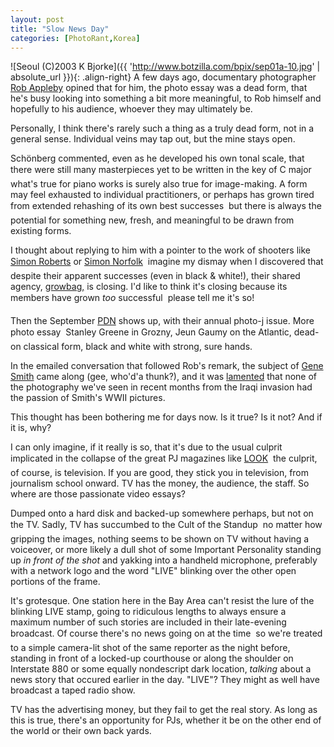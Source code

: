 ```yaml
---
layout: post
title: "Slow News Day"
categories: [PhotoRant,Korea]
---
```



![Seoul (C)2003 K Bjorke]({{ 'http://www.botzilla.com/bpix/sep01a-10.jpg' | absolute_url }}){: .align-right}
A few days ago, documentary photographer <a href="http://www.robertappleby.com/">Rob Appleby</a> opined that for him, the photo essay was a dead form, that he's busy looking into something a bit more meaningful, to Rob himself and hopefully to his audience, whoever they may ultimately be.

Personally, I think there's rarely such a thing as a truly dead form, not in a general sense. Individual veins may tap out, but the mine stays open.

Sch&ouml;nberg commented, even as he developed his own tonal scale, that there were still many masterpieces yet to be written in the key of C major &#151;  what's true for piano works is surely also true for image-making. A form may feel exhausted to individual practitioners, or perhaps has grown tired from extended rehashing of its own best successes &#151; but there is always the potential for something new, fresh, and meaningful to be drawn from existing forms.
<!--more-->

I thought about replying to him with a pointer to the work of shooters like <a href="http://www.gregwilliamsphotography.com/index.flash.asp">Simon Roberts</a> or <a href="http://www.growbag.net/photographers/simonnorfolk/">Simon Norfolk</a> &#151; imagine my dismay when I discovered that despite their apparent successes (even in black &amp; white!), their shared agency,  <a href="http://www.growbag.net/">growbag,</a> is closing. I'd like to think it's closing because its members have grown <i>too</i> successful &#151; please tell me it's so!

Then the September <a href="http://www.pdnonline.com/">PDN</a> shows up, with their annual photo-j issue. More photo essay &#151; Stanley Greene in Grozny, Jeun Gaumy on the Atlantic, dead-on classical form, black and white with strong, sure hands.

In the emailed conversation that followed Rob's remark, the subject of <a href="http://www.smithfund.org/">Gene Smith</a> came along (gee, who'd'a thunk?), and it was <a href="http://topica.com/lists/streetphoto/read/message.html?mid=908676123&sort=d&start=39610">lamented</a> that none of the photography we've seen in recent months from the Iraqi invasion had the passion of Smith's WWII pictures.

This thought has been bothering me for days now. Is it true? Is it not? And if it is, why?

I can only imagine, if it really is so, that it's due to the usual culprit implicated in the collapse of the great PJ magazines like <a href="http://www.loc.gov/exhibits/treasures/trm050.html">LOOK</a> &#151; the culprit, of course, is television. If you are good, they stick you in television, from journalism school onward. TV has the money, the audience, the staff. So where are those passionate video essays?

Dumped onto a hard disk and backed-up somewhere perhaps, but not on the TV. Sadly, TV  has succumbed to the Cult of the Standup &#151; no matter how gripping the images, nothing seems to be shown on TV without having a voiceover, or more likely a dull shot of some Important Personality standing up <i>in front of the shot</i> and yakking into a handheld microphone, preferably with a network logo and the word "LIVE" blinking over the other open portions of the frame.

It's grotesque. One station here in the Bay Area can't resist the lure of the blinking LIVE stamp, going to ridiculous lengths to always ensure a maximum number of such stories are included in their late-evening broadcast. Of course there's no news going on at the time &#151; so we're treated to a simple camera-lit shot of the same reporter as the night before, standing in front of a locked-up courthouse or along the shoulder on Interstate 880 or some equally nondescript dark location, <i>talking</i> about a news story that occured earlier in the day. "LIVE"? They might as well have broadcast a taped radio show.

TV has the advertising money, but they fail to get the real story. As long as this is true, there's an opportunity for PJs, whether it be on the other end of the world or their own back yards.
